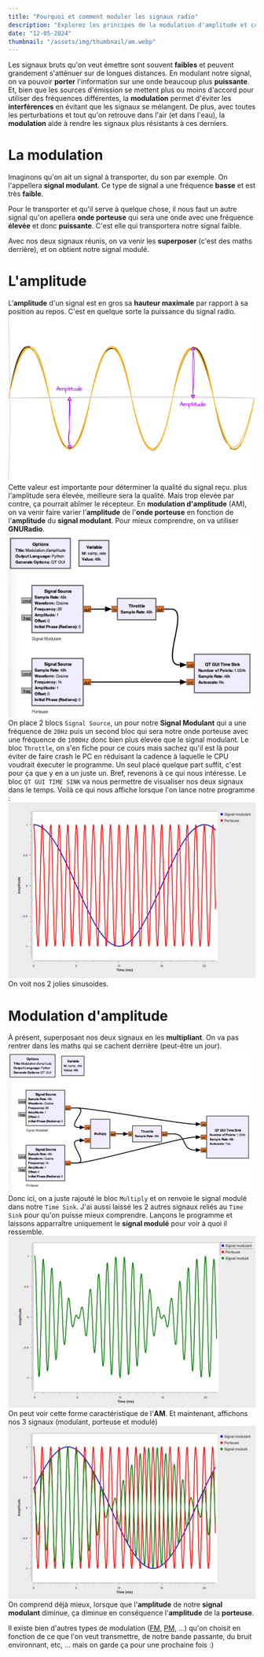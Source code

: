 ```yaml
---
title: "Pourquoi et comment moduler les signaux radio"
description: "Explorez les principes de la modulation d'amplitude et comment moduler efficacement les signaux radio pour améliorer leur portée et résistance aux interférences."
date: "12-05-2024"
thumbnail: "/assets/img/thumbnail/am.webp"
---
```

Les signaux bruts qu'on veut émettre sont souvent **faibles** et peuvent grandement s'atténuer sur de longues distances. En modulant notre signal, on va pouvoir **porter** l'information sur une onde beaucoup plus **puissante**. 
Et, bien que les sources d'émission se mettent plus ou moins d'accord pour utiliser des fréquences différentes, la **modulation** permet d'éviter les **interférences** en évitant que les signaux se mélangent. 
De plus, avec toutes les perturbations et tout qu'on retrouve dans l'air (et dans l'eau), la **modulation** aide à rendre les signaux plus résistants à ces derniers. 

#  La modulation
Imaginons qu'on ait un signal à transporter, du son par exemple. On l'appellera **signal modulant**. Ce type de signal a une fréquence **basse** et est très **faible**. 

Pour le transporter et qu'il serve à quelque chose, il nous faut un autre signal qu'on apellera **onde porteuse** qui sera une onde avec une fréquence **élevée** et donc **puissante**. C'est elle qui transportera notre signal faible. 

Avec nos deux signaux réunis, on va venir les **superposer** (c'est des maths derrière), et on obtient notre signal modulé. 

#  L'amplitude 
L'**amplitude** d'un signal est en gros sa **hauteur maximale** par rapport à sa position au repos. C'est en quelque sorte la puissance du signal radio. 
![Schema amplitude](../../../assets/img/pages/radio/radio_basics/modulation/modulation1.svg)
Cette valeur est importante pour déterminer la qualité du signal reçu. plus l'amplitude sera élevée, meilleure sera la qualité. Mais trop élevée par contre, ça pourrait abîmer le récepteur. 
En **modulation d'amplitude** (AM), on va venir faire varier l'**amplitude** de l'**onde porteuse** en fonction de l'**amplitude** du **signal modulant**. 
Pour mieux comprendre, on va utiliser **GNURadio**.
![Logiciel GnuRadio](../../../assets/img/pages/radio/radio_basics/modulation/modulation2.png)
On place 2 blocs `Signal Source`, un pour notre **Signal Modulant** qui a une fréquence de `20Hz` puis un second bloc qui sera notre onde porteuse avec une fréquence de `1000Hz` donc bien plus élevée que le signal modulant.
Le bloc `Throttle`, on s'en fiche pour ce cours mais sachez qu'il est là pour éviter de faire crash le PC en réduisant la cadence à laquelle le CPU voudrait éxecuter le programme. Un seul placé quelque part suffit, c'est pour ça que y en a un juste un. Bref, revenons à ce qui nous intéresse.
Le bloc `QT GUI TIME SINK` va nous permettre de visualiser nos deux signaux dans le temps. 
Voilà ce qui nous affiche lorsque l'on lance notre programme : 
![Logiciel GnuRadio](../../../assets/img/pages/radio/radio_basics/modulation/modulation3.png)
On voit nos 2 jolies sinusoides. 

#  Modulation d'amplitude
À présent, superposant nos deux signaux en les **multipliant**. On va pas rentrer dans les maths qui se cachent derrière (peut-être un jour). 
![Logiciel GnuRadio](../../../assets/img/pages/radio/radio_basics/modulation/modulation4.png)
Donc ici, on a juste rajouté le bloc `Multiply` et on renvoie le signal modulé dans notre `Time Sink`. J'ai aussi laissé les 2 autres signaux reliés au `Time Sink` pour qu'on puisse mieux comprendre. 
Lançons le programme et laissons apparraître uniquement le **signal modulé** pour voir à quoi il ressemble. 
![Logiciel GnuRadio](../../../assets/img/pages/radio/radio_basics/modulation/modulation5.png)
On peut voir cette forme caractéristique de l'**AM**. 
Et maintenant, affichons nos 3 signaux (modulant, porteuse et modulé)
![Logiciel GnuRadio](../../../assets/img/pages/radio/radio_basics/modulation/modulation6.png)
On comprend déjà mieux, lorsque que l'**amplitude** de notre **signal modulant** diminue, ça diminue en conséquence l'**amplitude** de la **porteuse**. 

Il existe bien d'autres types de modulation ([FM](https://fr.wikipedia.org/wiki/Modulation_de_fr%C3%A9quence#:~:text=En%20modulation%20de%20fr%C3%A9quence%2C%20l,(att%C3%A9nuation%20et%20bruit%20importants).), [PM](https://fr.wikipedia.org/wiki/Modulation_de_phase#:~:text=La%20modulation%20de%20phase%20ou,Cette%20modulation%20est%20non%20lin%C3%A9aire.), ...) qu'on choisit en fonction de ce que l'on veut transmettre, de notre bande passante, du bruit environnant, etc, ... mais on garde ça pour une prochaine fois :) 



